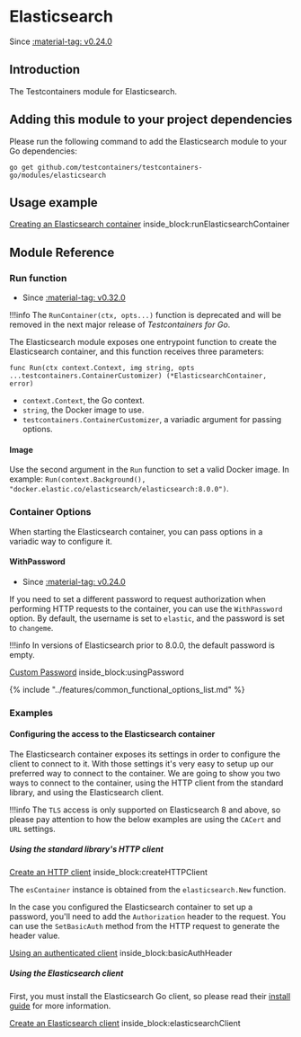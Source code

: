 # Elasticsearch

Since <a href="https://github.com/testcontainers/testcontainers-go/releases/tag/v0.24.0"><span class="tc-version">:material-tag: v0.24.0</span></a>

## Introduction

The Testcontainers module for Elasticsearch.

## Adding this module to your project dependencies

Please run the following command to add the Elasticsearch module to your Go dependencies:

```
go get github.com/testcontainers/testcontainers-go/modules/elasticsearch
```

## Usage example

<!--codeinclude-->
[Creating an Elasticsearch container](../../modules/elasticsearch/examples_test.go) inside_block:runElasticsearchContainer
<!--/codeinclude-->

## Module Reference

### Run function

- Since <a href="https://github.com/testcontainers/testcontainers-go/releases/tag/v0.32.0"><span class="tc-version">:material-tag: v0.32.0</span></a>

!!!info
    The `RunContainer(ctx, opts...)` function is deprecated and will be removed in the next major release of _Testcontainers for Go_.

The Elasticsearch module exposes one entrypoint function to create the Elasticsearch container, and this function receives three parameters:

```golang
func Run(ctx context.Context, img string, opts ...testcontainers.ContainerCustomizer) (*ElasticsearchContainer, error)
```

- `context.Context`, the Go context.
- `string`, the Docker image to use.
- `testcontainers.ContainerCustomizer`, a variadic argument for passing options.

#### Image

Use the second argument in the `Run` function to set a valid Docker image.
In example: `Run(context.Background(), "docker.elastic.co/elasticsearch/elasticsearch:8.0.0")`.

### Container Options

When starting the Elasticsearch container, you can pass options in a variadic way to configure it.

#### WithPassword

- Since <a href="https://github.com/testcontainers/testcontainers-go/releases/tag/v0.24.0"><span class="tc-version">:material-tag: v0.24.0</span></a>

If you need to set a different password to request authorization when performing HTTP requests to the container, you can use the `WithPassword` option.  By default, the username is set to `elastic`, and the password is set to `changeme`.

!!!info
    In versions of Elasticsearch prior to 8.0.0, the default password is empty.

<!--codeinclude-->
[Custom Password](../../modules/elasticsearch/examples_test.go) inside_block:usingPassword
<!--/codeinclude-->

{% include "../features/common_functional_options_list.md" %}

### Examples

#### Configuring the access to the Elasticsearch container

The Elasticsearch container exposes its settings in order to configure the client to connect to it. With those settings it's very easy to setup up our preferred way to connect to the container. We are going to show you two ways to connect to the container, using the HTTP client from the standard library, and using the Elasticsearch client.

!!!info
    The `TLS` access is only supported on Elasticsearch 8 and above, so please pay attention to how the below examples are using the `CACert` and `URL` settings.

##### Using the standard library's HTTP client

<!--codeinclude-->
[Create an HTTP client](../../modules/elasticsearch/elasticsearch_test.go) inside_block:createHTTPClient
<!--/codeinclude-->

The `esContainer` instance is obtained from the `elasticsearch.New` function.

In the case you configured the Elasticsearch container to set up a password, you'll need to add the `Authorization` header to the request. You can use the `SetBasicAuth` method from the HTTP request to generate the header value.

<!--codeinclude-->
[Using an authenticated client](../../modules/elasticsearch/elasticsearch_test.go) inside_block:basicAuthHeader
<!--/codeinclude-->

##### Using the Elasticsearch client

First, you must install the Elasticsearch Go client, so please read their [install guide](https://www.elastic.co/guide/en/elasticsearch/client/go-api/current/installation.html) for more information.

<!--codeinclude-->
[Create an Elasticsearch client](../../modules/elasticsearch/examples_test.go) inside_block:elasticsearchClient
<!--/codeinclude-->
